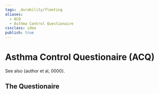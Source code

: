 ```yaml
---
tags: _durability/fleeting
aliases: 
  - ACQ
  - Asthma Control Questionaire
cssclass: idea
publish: true
---
```

# Asthma Control Questionaire (ACQ)
See also {author et al, 0000}.

## The Questionaire

